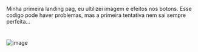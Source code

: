 
Minha primeira landing pag, eu ultilizei imagem e efeitos nos botons. Esse codigo pode haver problemas, mas a primeira tentativa nem sai sempre perfeita...
# 
![image](https://user-images.githubusercontent.com/117082302/208781459-38f089f0-a9a3-426e-891a-0cc1a37884ad.png)
